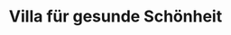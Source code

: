 ---
title: "Villa für gesunde Schönheit"
url: /bad-saulgau/villa-fuer-gesunde-schoenheit/
shop: Friseur
---